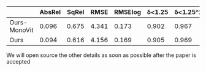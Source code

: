 ||AbsRel|SqRel|RMSE|RMSElog|δ<1.25|δ<1.25^2|δ<1.25^3|Pretrain_model|
|-|-|-|-|-|-|-|-|-|
|Ours-MonoVit|0.096|0.675|4.341|0.173|0.902|0.967|0.984|https://github.com/devicednight3344/CMambaDepth/tree/main/Ours-Monovit|
|Ours|0.094|0.616|4.156|0.169|0.905|0.969|0.985|

We will open source the other details as soon as possible after the paper is accepted

